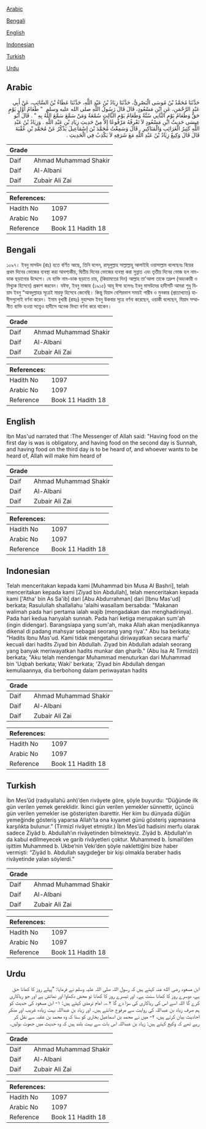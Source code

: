 [Arabic](#arabic)

[Bengali](#bengali)

[English](#english)

[Indonesian](#indonesian)

[Turkish](#turkish)

[Urdu](#urdu)

## Arabic


<div dir="rtl" lang="ar" style={{fontSize:'larger',backgroundColor:'#f8f9fa',padding:20}}>
حَدَّثَنَا مُحَمَّدُ بْنُ مُوسَى الْبَصْرِيُّ، حَدَّثَنَا زِيَادُ بْنُ عَبْدِ اللَّهِ، حَدَّثَنَا عَطَاءُ بْنُ السَّائِبِ، عَنْ أَبِي عَبْدِ الرَّحْمَنِ، عَنِ ابْنِ مَسْعُودٍ، قَالَ قَالَ رَسُولُ اللَّهِ صلى الله عليه وسلم ‏ "‏ طَعَامُ أَوَّلِ يَوْمٍ حَقٌّ وَطَعَامُ يَوْمِ الثَّانِي سُنَّةٌ وَطَعَامُ يَوْمِ الثَّالِثِ سُمْعَةٌ وَمَنْ سَمَّعَ سَمَّعَ اللَّهُ بِهِ ‏"‏ ‏.‏ قَالَ أَبُو عِيسَى حَدِيثُ ابْنِ مَسْعُودٍ لاَ نَعْرِفُهُ مَرْفُوعًا إِلاَّ مِنْ حَدِيثِ زِيَادِ بْنِ عَبْدِ اللَّهِ ‏.‏ وَزِيَادُ بْنُ عَبْدِ اللَّهِ كَثِيرُ الْغَرَائِبِ وَالْمَنَاكِيرِ ‏.‏ قَالَ وَسَمِعْتُ مُحَمَّدَ بْنَ إِسْمَاعِيلَ يَذْكُرُ عَنْ مُحَمَّدِ بْنِ عُقْبَةَ قَالَ قَالَ وَكِيعٌ زِيَادُ بْنُ عَبْدِ اللَّهِ مَعَ شَرَفِهِ لاَ يَكْذِبُ فِي الْحَدِيثِ ‏.‏
</div>
<div style={{backgroundColor:'#f8f9fa',padding:20, marginBottom: 10}}><table> <thead> <tr> <th>Grade</th> <th></th> </tr> </thead> <tbody> <tr><td>Daif</td><td>Ahmad Muhammad Shakir</td></tr><tr><td>Daif</td><td>Al-Albani</td></tr><tr><td>Daif</td><td>Zubair Ali Zai</td></tr></tbody></table><table> <thead> <tr> <th>References:</th> <th></th> </tr> </thead> <tbody><tr><td>Hadith No</td><td>1097</td></tr><tr><td>Arabic No</td><td>1097</td></tr><tr><td>Reference</td><td>Book 11 Hadith 18</td></tr></tbody></table></div>

## Bengali


<div dir="ltr" lang="bn" style={{fontSize:'larger',backgroundColor:'#f8f9fa',padding:20}}>
১০৯৭। ইবনু মাসউদ (রাঃ) হতে বর্ণিত আছে, তিনি বলেন, রাসূলুল্লাহ সাল্লাল্লাহু আলাইহি ওয়াসাল্লাম বলেছেনঃ বিয়ের প্রথম দিনের ভোজের ব্যবস্থা করা আবশ্যকীয়, দ্বিতীয় দিনের ভোজের ব্যবস্থা করা সুন্নাত এবং তৃতীয় দিনের ভোজ হল নাম-ডাক ছড়ানোর উদ্দেশে। যে ব্যক্তি নাম-ডাক ছড়াতে চায়, (কিয়ামতের দিন) আল্লাহ তা'আলা তাকে তদ্রুপ (অহংকারী ও মিথ্যুক হিসেবে) প্রকাশ করবেন। যঈফ, ইবনু মাজাহ (১৯১৫) আবূ ঈসা বলেনঃ ইবনু মাসউদের হাদীসটি আমরা শুধু যিয়াদ ইবনু “আবদুল্লাহর সূত্রেই মারফু হিসেবে জেনেছি। কিন্তু যিয়াদ বেশিরভাগ সময়ই গারীব ও মুনকার (প্রত্যাখ্যাত) হাদীসগুলোই বর্ণনা করেন। ইমাম বুখারী (রাহঃ) মুহাম্মাদ ইবনু উকবার সূত্রে বর্ণনা করেছেন, ওয়াকী বলেছেন, যিয়াদ সম্মানীত ব্যক্তি হওয়া সত্ত্বেও হাদীসে অনেক মিথ্যা বর্ণনা করে থাকেন।
</div>
<div style={{backgroundColor:'#f8f9fa',padding:20, marginBottom: 10}}><table> <thead> <tr> <th>Grade</th> <th></th> </tr> </thead> <tbody> <tr><td>Daif</td><td>Ahmad Muhammad Shakir</td></tr><tr><td>Daif</td><td>Al-Albani</td></tr><tr><td>Daif</td><td>Zubair Ali Zai</td></tr></tbody></table><table> <thead> <tr> <th>References:</th> <th></th> </tr> </thead> <tbody><tr><td>Hadith No</td><td>1097</td></tr><tr><td>Arabic No</td><td>1097</td></tr><tr><td>Reference</td><td>Book 11 Hadith 18</td></tr></tbody></table></div>

## English


<div dir="ltr" lang="en" style={{fontSize:'larger',backgroundColor:'#f8f9fa',padding:20}}>
Ibn Mas'ud narrated that :The Messenger of Allah said: "Having food on the first day is was is obligatory, and having food on the second day is Sunnah, and having food on the third day is to be heard of, and whoever wants to be heard of, Allah will make him heard of
</div>
<div style={{backgroundColor:'#f8f9fa',padding:20, marginBottom: 10}}><table> <thead> <tr> <th>Grade</th> <th></th> </tr> </thead> <tbody> <tr><td>Daif</td><td>Ahmad Muhammad Shakir</td></tr><tr><td>Daif</td><td>Al-Albani</td></tr><tr><td>Daif</td><td>Zubair Ali Zai</td></tr></tbody></table><table> <thead> <tr> <th>References:</th> <th></th> </tr> </thead> <tbody><tr><td>Hadith No</td><td>1097</td></tr><tr><td>Arabic No</td><td>1097</td></tr><tr><td>Reference</td><td>Book 11 Hadith 18</td></tr></tbody></table></div>

## Indonesian


<div dir="ltr" lang="id" style={{fontSize:'larger',backgroundColor:'#f8f9fa',padding:20}}>
Telah menceritakan kepada kami [Muhammad bin Musa Al Bashri], telah menceritakan kepada kami [Ziyad bin Abdullah], telah menceritakan kepada kami ['Atha' bin As Sa'ib] dari [Abu Abdurrahman] dari [Ibnu Mas'ud] berkata; Rasulullah shallallahu 'alaihi wasallam bersabda: "Makanan walimah pada hari pertama ialah wajib (mengadakan dan menghadirinya). Pada hari kedua hanyalah sunnah. Pada hari ketiga merupakan sum'ah (ingin didengar). Barangsiapa yang sum'ah, maka Allah akan menjadikannya dikenal di padang mahsyar sebagai seorang yang riya'." Abu Isa berkata; "Hadits Ibnu Mas'ud. Kami tidak mengetahui diriwayatkan secara marfu' kecuali dari hadits Ziyad bin Abdullah. Ziyad bin Abdullah adalah seorang yang banyak meriwayatkan hadits munkar dan gharib." (Abu Isa At Tirmidzi) berkata; "Aku telah mendengar Muhammad menuturkan dari Muhammad bin 'Uqbah berkata; Waki' berkata; 'Ziyad bin Abdullah dengan kemuliaannya, dia berbohong dalam periwayatan hadits
</div>
<div style={{backgroundColor:'#f8f9fa',padding:20, marginBottom: 10}}><table> <thead> <tr> <th>Grade</th> <th></th> </tr> </thead> <tbody> <tr><td>Daif</td><td>Ahmad Muhammad Shakir</td></tr><tr><td>Daif</td><td>Al-Albani</td></tr><tr><td>Daif</td><td>Zubair Ali Zai</td></tr></tbody></table><table> <thead> <tr> <th>References:</th> <th></th> </tr> </thead> <tbody><tr><td>Hadith No</td><td>1097</td></tr><tr><td>Arabic No</td><td>1097</td></tr><tr><td>Reference</td><td>Book 11 Hadith 18</td></tr></tbody></table></div>

## Turkish


<div dir="ltr" lang="tr" style={{fontSize:'larger',backgroundColor:'#f8f9fa',padding:20}}>
İbn Mes’ûd (radıyallahü anh)’den rivâyete göre, şöyle buyurdu: “Düğünde ilk gün verilen yemek gereklidir. İkinci gün verilen yemekler sünnettir, üçüncü gün verilen yemekler ise gösterişten ibarettir. Her kim bu dünyada düğün yemeğinde gösteriş yaparsa Allah’ta ona kıyamet günü gösteriş yapmasına karşılıkta bulunur.” (Tirmizî rivâyet etmiştir.) İbn Mes’ûd hadisini merfu olarak sadece Ziyâd b. Abdullah’ın rivâyetinden bilmekteyiz. Ziyâd b. Abdullah’ın da kabul edilmeyecek ve garib rivâyetleri çoktur. Muhammed b. İsmail’den işittim Muhammed b. Ukbe’nin Veki’den şöyle naklettiğini bize haber vermişti: “Ziyâd b. Abdullah saygıdeğer bir kişi olmakla beraber hadis rivâyetinde yalan söylerdi.”
</div>
<div style={{backgroundColor:'#f8f9fa',padding:20, marginBottom: 10}}><table> <thead> <tr> <th>Grade</th> <th></th> </tr> </thead> <tbody> <tr><td>Daif</td><td>Ahmad Muhammad Shakir</td></tr><tr><td>Daif</td><td>Al-Albani</td></tr><tr><td>Daif</td><td>Zubair Ali Zai</td></tr></tbody></table><table> <thead> <tr> <th>References:</th> <th></th> </tr> </thead> <tbody><tr><td>Hadith No</td><td>1097</td></tr><tr><td>Arabic No</td><td>1097</td></tr><tr><td>Reference</td><td>Book 11 Hadith 18</td></tr></tbody></table></div>

## Urdu


<div dir="rtl" lang="ur" style={{fontSize:'larger',backgroundColor:'#f8f9fa',padding:20}}>
ابن مسعود رضی الله عنہ کہتے ہیں کہ رسول اللہ صلی اللہ علیہ وسلم نے فرمایا: ”پہلے روز کا کھانا حق ہے، دوسرے روز کا کھانا سنت ہے۔ اور تیسرے روز کا کھانا تو محض دکھاوا اور نمائش ہے اور جو ریاکاری کرے گا اللہ اسے اس کی ریاکاری کی سزا دے گا ۲؎۔ امام ترمذی کہتے ہیں: ۱- ابن مسعود کی حدیث کو ہم صرف زیاد بن عبداللہ کی روایت سے مرفوع جانتے ہیں۔ اور زیاد بن عبداللہ بہت زیادہ غریب اور منکر احادیث بیان کرتے ہیں، ۲- میں نے محمد بن اسماعیل بخاری کو سنا کہ وہ محمد بن عقبہ سے نقل کر رہے تھے کہ وکیع کہتے ہیں: زیاد بن عبداللہ اس بات سے بہت بلند ہیں کہ وہ حدیث میں جھوٹ بولیں۔
</div>
<div style={{backgroundColor:'#f8f9fa',padding:20, marginBottom: 10}}><table> <thead> <tr> <th>Grade</th> <th></th> </tr> </thead> <tbody> <tr><td>Daif</td><td>Ahmad Muhammad Shakir</td></tr><tr><td>Daif</td><td>Al-Albani</td></tr><tr><td>Daif</td><td>Zubair Ali Zai</td></tr></tbody></table><table> <thead> <tr> <th>References:</th> <th></th> </tr> </thead> <tbody><tr><td>Hadith No</td><td>1097</td></tr><tr><td>Arabic No</td><td>1097</td></tr><tr><td>Reference</td><td>Book 11 Hadith 18</td></tr></tbody></table></div>